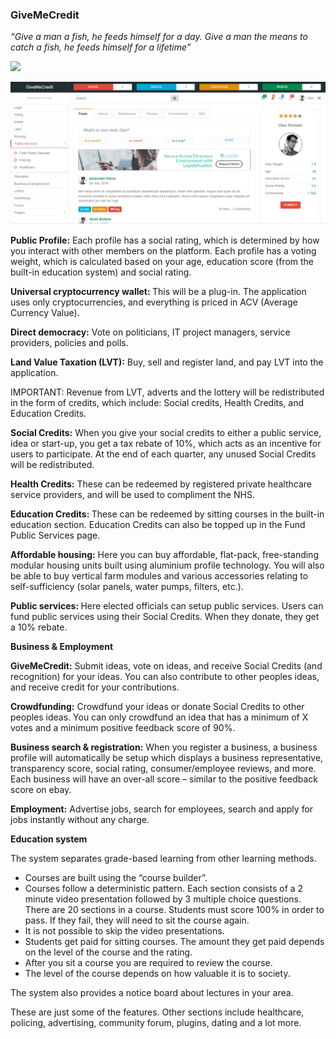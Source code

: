 <h3>GiveMeCredit</h3>

<p><i>“Give a man a fish, he feeds himself for a day. Give a man the means to catch a fish, he feeds himself for a lifetime”</i></p>

[![](https://www.paypalobjects.com/en_US/i/btn/btn_donateCC_LG.gif)](https://www.paypal.com/cgi-bin/webscr?cmd=_s-xclick&hosted_button_id=EC3KMDEZ4282U)


<img src="Capture.PNG" />

<p><b>Public Profile:</b> Each profile has a social rating, which is determined by how you interact with other members on the platform. Each profile has a voting weight, which is calculated based on your age, education score (from the built-in education system) and social rating. 
</p>

<p><b>Universal cryptocurrency wallet: </b>This will be a plug-in. The application uses only cryptocurrencies, and everything is priced in ACV (Average Currency Value).</p>

<p><b>Direct democracy:</b> Vote on politicians, IT project managers, service providers, policies and polls. </p>
<p><b>Land Value Taxation (LVT):</b> Buy, sell and register land, and pay LVT into the application.</p>
<p>IMPORTANT: Revenue from LVT, adverts and the lottery will be redistributed in the form of credits, which include: Social credits, Health Credits, and Education Credits.</p>


<p><b>Social Credits:</b> When you give your social credits to either a public service, idea or start-up, you get a tax rebate of 10%, which acts as an incentive for users to participate. At the end of each quarter, any unused Social Credits will be redistributed. 
</p>
<p>
<b>Health Credits:</b> These can be redeemed by registered private healthcare service providers, and will be used to compliment the NHS. 
</p>
<p>
<b>Education Credits: </b>These can be redeemed by sitting courses in the built-in education section. Education Credits can also be topped up in the Fund Public Services page.</p>
<p><b>Affordable housing:</b> Here you can buy affordable, flat-pack, free-standing modular housing units built using aluminium profile technology. You will also be able to buy vertical farm modules and various accessories relating to self-sufficiency (solar panels, water pumps, filters, etc.).</p>
 
<p><b>Public services: </b>Here elected officials can setup public services. Users can fund public services using their Social Credits. When they donate, they get a 10% rebate.</p>

<p><b>Business &amp; Employment</b></p>
<p><b>GiveMeCredit:</b> Submit ideas, vote on ideas, and receive Social Credits (and recognition) for your ideas. You can also contribute to other peoples ideas, and receive credit for your contributions. </p>
<p><b>Crowdfunding:</b> Crowdfund your ideas or donate Social Credits to other peoples ideas. You can only crowdfund an idea that has a minimum of X votes and a minimum positive feedback score of 90%.</p> 
 <p><b>Business search &amp; registration:</b> When you register a business, a business profile will automatically be setup which displays a business representative, transparency score, social rating, consumer/employee reviews, and more. Each business will have an over-all score – similar to the positive feedback score on ebay.</p>
<p><b>Employment:</b> Advertise jobs, search for employees, search and apply for jobs instantly without any charge.</p>


<p><b>Education system</b></p>
<p>The system separates grade-based learning from other learning methods. </p>
<ul>
<li>Courses are built using the “course builder”.</li>
<li>Courses follow a deterministic pattern. Each section consists of a 2 minute video presentation followed by 3 multiple choice questions. There are 20 sections in a course. Students must score 100% in order to pass. If they fail, they will need to sit the course again.</li>
<li>It is not possible to skip the video presentations.</li>
<li>Students get paid for sitting courses. The amount they get paid depends on the level of the course and the rating.</li>
<li>After you sit a course you are required to review the course.</li>
<li>The level of the course depends on how valuable it is to society.</li>
</ul>

<p>The system also provides a notice board about lectures in your area. </p>

<p>These are just some of the features. Other sections include healthcare, policing, advertising, community forum, plugins, dating and a lot more.</p>